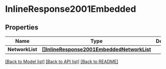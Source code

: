 # InlineResponse2001Embedded

## Properties

Name | Type | Description | Notes
------------ | ------------- | ------------- | -------------
**NetworkList** | [**[]InlineResponse2001EmbeddedNetworkList**](inline_response_200_1__embedded_networkList.md) |  | 

[[Back to Model list]](../README.md#documentation-for-models) [[Back to API list]](../README.md#documentation-for-api-endpoints) [[Back to README]](../README.md)


